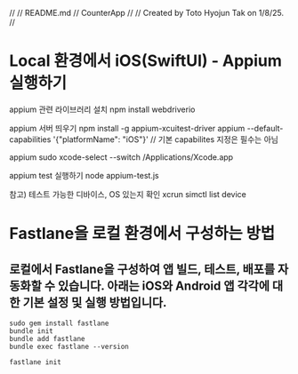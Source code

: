 //
// README.md
// CounterApp
//
// Created by Toto Hyojun Tak on 1/8/25.
//

# Local 환경에서 iOS(SwiftUI) - Appium 실행하기

appium 관련 라이브러리 설치
npm install webdriverio

appium 서버 띄우기
npm install -g appium-xcuitest-driver
appium --default-capabilities '{"platformName": "iOS"}'
// 기본 capabilites 지정은 필수는 아님

appium
sudo xcode-select --switch /Applications/Xcode.app

appium test 실행하기
node appium-test.js

참고) 테스트 가능한 디바이스, OS 있는지 확인
xcrun simctl list device

# Fastlane을 로컬 환경에서 구성하는 방법

## 로컬에서 Fastlane을 구성하여 앱 빌드, 테스트, 배포를 자동화할 수 있습니다. 아래는 iOS와 Android 앱 각각에 대한 기본 설정 및 실행 방법입니다.

```
sudo gem install fastlane
bundle init
bundle add fastlane
bundle exec fastlane --version

fastlane init
```
